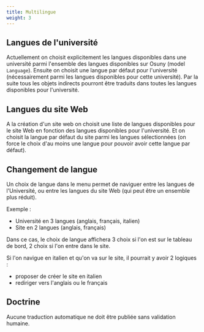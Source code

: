 ```yaml
---
title: Multilingue
weight: 3
---
```


## Langues de l'université

Actuellement on choisit explicitement les langues disponibles dans une université parmi l'ensemble des langues disponibles sur Osuny (model `Language`). 
Ensuite on choisit une langue par défaut pour l'université (nécessairement parmi les langues disponibles pour cette université).
Par la suite tous les objets indirects pourront être traduits dans toutes les langues disponibles pour l'université.  

## Langues du site Web

A la création d'un site web on choisit une liste de langues disponibles pour le site Web en fonction des langues disponibles pour l'université. 
Et on choisit la langue par défaut du site parmi les langues sélectionnées (on force le choix d'au moins une langue pour pouvoir avoir cette langue par défaut).

## Changement de langue

Un choix de langue dans le menu permet de naviguer entre les langues de l'Université, ou entre les langues du site Web (qui peut être un ensemble plus réduit).


Exemple :
- Université en 3 langues (anglais, français, italien)
- Site en 2 langues (anglais, français)

Dans ce cas, le choix de langue affichera 3 choix si l'on est sur le tableau de bord, 2 choix si l'on entre dans le site.


Si l'on navigue en italien et qu'on va sur le site, il pourrait y avoir 2 logiques :
- proposer de créer le site en italien
- rediriger vers l'anglais ou le français

## Doctrine

Aucune traduction automatique ne doit être publiée sans validation humaine.
